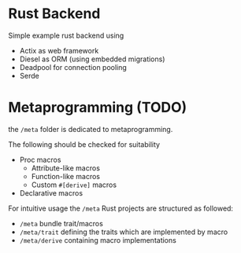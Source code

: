 # Rust Backend
Simple example rust backend using
* Actix as web framework
* Diesel as ORM (using embedded migrations)
* Deadpool for connection pooling
* Serde

# Metaprogramming (TODO)
the `/meta` folder is dedicated to metaprogramming.

The following should be checked for suitability
* Proc macros
    * Attribute-like macros
    * Function-like macros
    * Custom `#[derive]` macros
* Declarative macros

For intuitive usage the `/meta` Rust projects are structured as followed:

* `/meta` bundle trait/macros
* `/meta/trait` defining the traits which are implemented by macro
* `/meta/derive` containing macro implementations